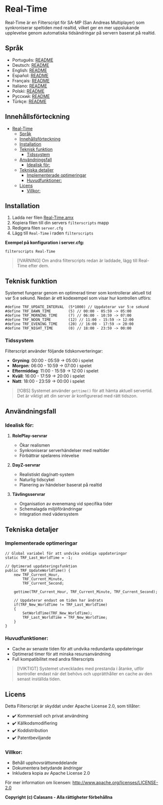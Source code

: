 # Real-Time

Real-Time är en Filterscript för SA-MP (San Andreas Multiplayer) som synkroniserar speltiden med realtid, vilket ger en mer uppslukande upplevelse genom automatiska tidsändringar på servern baserat på realtid.

## Språk

- Português: [README](../../)
- Deutsch: [README](../Deutsch/README.md)
- English: [README](../English/README.md)
- Español: [README](../Espanol/README.md)
- Français: [README](../Francais/README.md)
- Italiano: [README](../Italiano/README.md)
- Polski: [README](../Polski/README.md)
- Русский: [README](../Русский/README.md)
- Türkçe: [README](../Turkce/README.md)

## Innehållsförteckning

- [Real-Time](#real-time)
  - [Språk](#språk)
  - [Innehållsförteckning](#innehållsförteckning)
  - [Installation](#installation)
  - [Teknisk funktion](#teknisk-funktion)
    - [Tidssystem](#tidssystem)
  - [Användningsfall](#användningsfall)
    - [Idealisk för:](#idealisk-för)
  - [Tekniska detaljer](#tekniska-detaljer)
    - [Implementerade optimeringar](#implementerade-optimeringar)
    - [Huvudfunktioner:](#huvudfunktioner)
  - [Licens](#licens)
    - [Villkor:](#villkor)

## Installation

1. Ladda ner filen [Real-Time.amx](https://github.com/ocalasans/Real-Time/raw/refs/heads/main/src/Real-Time.amx)
2. Kopiera filen till din servers `filterscripts` mapp
3. Redigera filen `server.cfg`
4. Lägg till `Real-Time` i raden `filterscripts`

**Exempel på konfiguration i server.cfg:**
```
filterscripts Real-Time
```

> [!VARNING]
> Om andra filterscripts redan är laddade, lägg till Real-Time efter dem.

## Teknisk funktion

Systemet fungerar genom en optimerad timer som kontrollerar aktuell tid var 5:e sekund. Nedan är ett kodexempel som visar hur kontrollen utförs:

```pawn
#define TRF_UPDATE_INTERVAL  (5*1000) // Uppdaterar var 5:e sekund
#define TRF_DAWN_TIME        (5) // 00:00 - 05:59 -> 05:00
#define TRF_MORNING_TIME     (7) // 06:00 - 10:59 -> 07:00
#define TRF_NOON_TIME        (12) // 11:00 - 15:59 -> 12:00
#define TRF_EVENING_TIME     (20) // 16:00 - 17:59 -> 20:00
#define TRF_NIGHT_TIME       (0) // 18:00 - 23:59 -> 00:00
```

### Tidssystem

Filterscript använder följande tidskonverteringar:
- **Gryning**: 00:00 - 05:59 → 05:00 i spelet
- **Morgon**: 06:00 - 10:59 → 07:00 i spelet
- **Eftermiddag**: 11:00 - 15:59 → 12:00 i spelet
- **Kväll**: 16:00 - 17:59 → 20:00 i spelet
- **Natt**: 18:00 - 23:59 → 00:00 i spelet

> [!OBS]
> Systemet använder `gettime()` för att hämta aktuell servertid. Det är viktigt att din server är konfigurerad med rätt tidszon.

## Användningsfall

### Idealisk för:

1. **RolePlay-servrar**
   - Ökar realismen
   - Synkroniserar serverhändelser med realtider
   - Förbättrar spelarens inlevelse

2. **DayZ-servrar**
   - Realistiskt dag/natt-system
   - Naturlig tidscykel
   - Planering av händelser baserat på realtid

3. **Tävlingsservrar**
   - Organisation av evenemang vid specifika tider
   - Schemalagda miljöförändringar
   - Integration med vädersystem

## Tekniska detaljer

### Implementerade optimeringar

```pawn
// Global variabel för att undvika onödiga uppdateringar
static TRF_Last_WorldTime = -1;

// Optimerad uppdateringsfunktion
public TRF_UpdateWorldTime() {
    new TRF_Current_Hour,
        TRF_Current_Minute,
        TRF_Current_Second;
    
    gettime(TRF_Current_Hour, TRF_Current_Minute, TRF_Current_Second);
    
    // Uppdaterar endast om tiden har ändrats
    if(TRF_New_WorldTime != TRF_Last_WorldTime)
    {
        SetWorldTime(TRF_New_WorldTime);
        TRF_Last_WorldTime = TRF_New_WorldTime;
    }
}
```

### Huvudfunktioner:

- Cache av senaste tiden för att undvika redundanta uppdateringar
- Optimerad timer för att minska resursanvändning
- Full kompatibilitet med andra filterscripts

> [!VIKTIGT]
> Systemet utvecklades med prestanda i åtanke, utför kontroller endast när det behövs och upprätthåller en cache av den senast inställda tiden.

## Licens

Detta Filterscript är skyddat under Apache License 2.0, som tillåter:

- ✔️ Kommersiell och privat användning
- ✔️ Källkodsmodifiering
- ✔️ Koddistribution
- ✔️ Patentbeviljande

### Villkor:

- Behåll upphovsrättsmeddelande
- Dokumentera betydande ändringar
- Inkludera kopia av Apache License 2.0

För mer information om licensen: http://www.apache.org/licenses/LICENSE-2.0

**Copyright (c) Calasans - Alla rättigheter förbehållna**